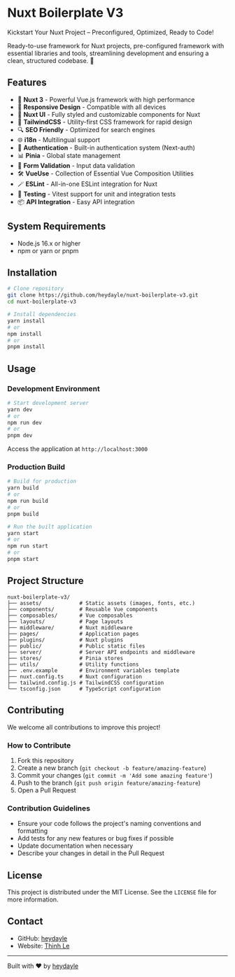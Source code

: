 # Nuxt Boilerplate V3

Kickstart Your Nuxt Project – Preconfigured, Optimized, Ready to Code!

Ready-to-use framework for Nuxt projects, pre-configured framework with essential libraries and tools, streamlining development and ensuring a clean, structured codebase. 🚀

## Features

- 🚀 **Nuxt 3** - Powerful Vue.js framework with high performance
- 📱 **Responsive Design** - Compatible with all devices
- 📐 **Nuxt UI** - Fully styled and customizable components for Nuxt
- 🎨 **TailwindCSS** - Utility-first CSS framework for rapid design
- 🔍 **SEO Friendly** - Optimized for search engines
- 🌐 **i18n** - Multilingual support
- 🔐 **Authentication** - Built-in authentication system (Next-auth)
- 📊 **Pinia** - Global state management
- 📝 **Form Validation** - Input data validation
- 🛠 **VueUse** - Collection of Essential Vue Composition Utilities
- 🪄 **ESLint** - All-in-one ESLint integration for Nuxt
- 🧪 **Testing** - Vitest support for unit and integration tests
- 📦 **API Integration** - Easy API integration

## System Requirements

- Node.js 16.x or higher
- npm or yarn or pnpm

## Installation

```bash
# Clone repository
git clone https://github.com/heydayle/nuxt-boilerplate-v3.git
cd nuxt-boilerplate-v3

# Install dependencies
yarn install
# or
npm install
# or
pnpm install
```

## Usage

### Development Environment

```bash
# Start development server
yarn dev
# or
npm run dev
# or
pnpm dev
```

Access the application at `http://localhost:3000`

### Production Build

```bash
# Build for production
yarn build
# or
npm run build
# or
pnpm build

# Run the built application
yarn start
# or
npm run start
# or
pnpm start
```

## Project Structure

```
nuxt-boilerplate-v3/
├── assets/            # Static assets (images, fonts, etc.)
├── components/        # Reusable Vue components
├── composables/       # Vue composables
├── layouts/           # Page layouts
├── middleware/        # Nuxt middleware
├── pages/             # Application pages
├── plugins/           # Nuxt plugins
├── public/            # Public static files
├── server/            # Server API endpoints and middleware
├── stores/            # Pinia stores
├── utils/             # Utility functions
├── .env.example       # Environment variables template
├── nuxt.config.ts     # Nuxt configuration
├── tailwind.config.js # TailwindCSS configuration
└── tsconfig.json      # TypeScript configuration
```

## Contributing

We welcome all contributions to improve this project!

### How to Contribute

1. Fork this repository
2. Create a new branch (`git checkout -b feature/amazing-feature`)
3. Commit your changes (`git commit -m 'Add some amazing feature'`)
4. Push to the branch (`git push origin feature/amazing-feature`)
5. Open a Pull Request

### Contribution Guidelines

- Ensure your code follows the project's naming conventions and formatting
- Add tests for any new features or bug fixes if possible
- Update documentation when necessary
- Describe your changes in detail in the Pull Request

## License

This project is distributed under the MIT License. See the `LICENSE` file for more information.

## Contact

- GitHub: [heydayle](https://github.com/heydayle)
- Website: [Thinh Le](https://thinh.io.vn)

---

Built with ❤️ by [heydayle](https://github.com/heydayle)
